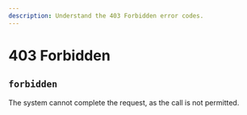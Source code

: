 ```yaml
---
description: Understand the 403 Forbidden error codes.
---
```


# 403 Forbidden

## `forbidden`

The system cannot complete the request, as the call is not permitted.
